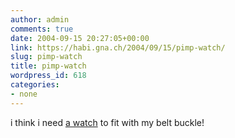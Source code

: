 ```yaml
---
author: admin
comments: true
date: 2004-09-15 20:27:05+00:00
link: https://habi.gna.ch/2004/09/15/pimp-watch/
slug: pimp-watch
title: pimp-watch
wordpress_id: 618
categories:
- none
---
```


i think i need [a watch](http://www.tokyoflash.com/viewwatch.php?id=53&from=W1) to fit with my belt buckle!
